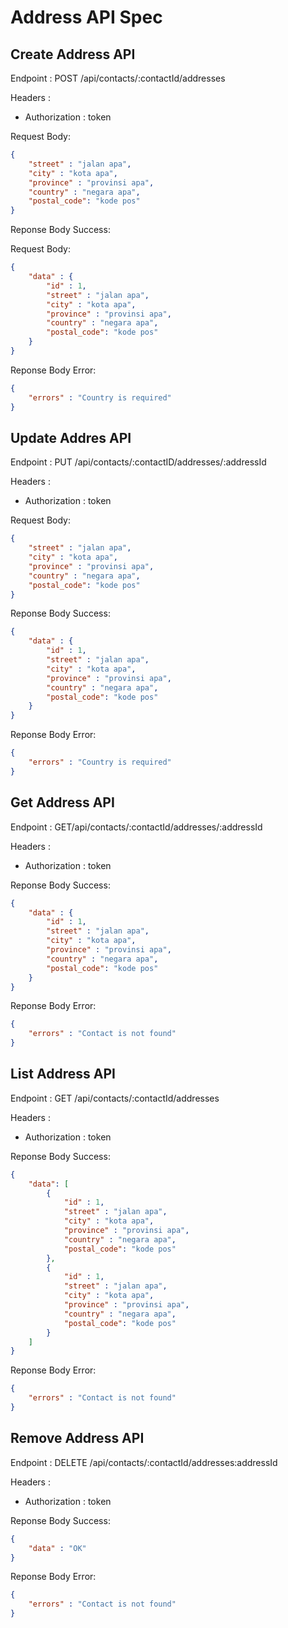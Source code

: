 # Address API Spec

## Create Address API

Endpoint : POST /api/contacts/:contactId/addresses

Headers : 
- Authorization : token 

Request Body:
```json
{
    "street" : "jalan apa",
    "city" : "kota apa",
    "province" : "provinsi apa",
    "country" : "negara apa",
    "postal_code": "kode pos"
}
```
Reponse Body Success:

Request Body:
```json
{
    "data" : {
        "id" : 1,
        "street" : "jalan apa",
        "city" : "kota apa",
        "province" : "provinsi apa",
        "country" : "negara apa",
        "postal_code": "kode pos"
    }
}
```

Reponse Body Error:

```json
{
    "errors" : "Country is required"
}
```

## Update Addres API

Endpoint : PUT /api/contacts/:contactID/addresses/:addressId

Headers : 
- Authorization : token 

Request Body:
```json
{
    "street" : "jalan apa",
    "city" : "kota apa",
    "province" : "provinsi apa",
    "country" : "negara apa",
    "postal_code": "kode pos"
}
```

Reponse Body Success:
```json
{
    "data" : {
        "id" : 1,
        "street" : "jalan apa",
        "city" : "kota apa",
        "province" : "provinsi apa",
        "country" : "negara apa",
        "postal_code": "kode pos"
    }
}
```

Reponse Body Error:

```json
{
    "errors" : "Country is required"
}
```

## Get Address API 

Endpoint : GET/api/contacts/:contactId/addresses/:addressId

Headers : 
- Authorization : token 

Reponse Body Success:
```json
{
    "data" : {
        "id" : 1,
        "street" : "jalan apa",
        "city" : "kota apa",
        "province" : "provinsi apa",
        "country" : "negara apa",
        "postal_code": "kode pos"
    }
}
```

Reponse Body Error:
```json
{
    "errors" : "Contact is not found"
}
```

## List Address API 

Endpoint : GET /api/contacts/:contactId/addresses

Headers : 
- Authorization : token 

Reponse Body Success:

```json
{
    "data": [
        {
            "id" : 1,
            "street" : "jalan apa",
            "city" : "kota apa",
            "province" : "provinsi apa",
            "country" : "negara apa",
            "postal_code": "kode pos"
        },
        {
            "id" : 1,
            "street" : "jalan apa",
            "city" : "kota apa",
            "province" : "provinsi apa",
            "country" : "negara apa",
            "postal_code": "kode pos"
        }
    ]
}
```
Reponse Body Error:
```json
{
    "errors" : "Contact is not found"
}
```

## Remove Address API 

Endpoint : DELETE /api/contacts/:contactId/addresses:addressId

Headers : 
- Authorization : token 

Reponse Body Success:
```json
{
    "data" : "OK"
}
```
Reponse Body Error:

```json
{
    "errors" : "Contact is not found"
}
```